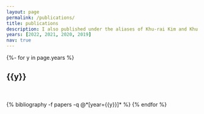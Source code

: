 ```yaml
---
layout: page
permalink: /publications/
title: publications
description: I also published under the aliases of Khu-rai Kim and Khu rai Kim. This list has been generated by jekyll-scholar.
years: [2022, 2021, 2020, 2019]
nav: true
---
```

<!-- _pages/publications.md -->
<div class="publications">

{%- for y in page.years %}
  <h2 class="year">{{y}}</h2>
  <br>
  <br>
  {% bibliography -f papers -q @*[year={{y}}]* %}
{% endfor %}

</div>
